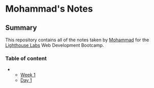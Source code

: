 # Mohammad's Notes 
## Summary
 This repository contains all of the notes taken by [Mohammad](https://github.com/mohdtorabi) for the [Lighthouse Labs](https://www.lighthouselabs.ca/en) Web Development Bootcamp.

### Table of content
* * [Week 1](/week_1)
  * [Day 1](/week_1/day_1)